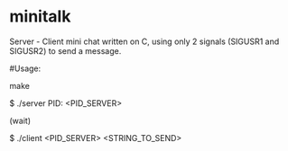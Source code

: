 # minitalk
Server - Client mini chat written on C, using only 2 signals (SIGUSR1 and SIGUSR2) to send a message.

#Usage:
  
make

$ ./server
PID: <PID_SERVER>

(wait)

$ ./client <PID_SERVER> <STRING_TO_SEND>

